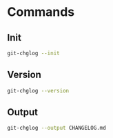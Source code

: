 # Commands

## Init

```sh
git-chglog --init
```

## Version

```sh
git-chglog --version
```

## Output

```sh
git-chglog --output CHANGELOG.md
```
